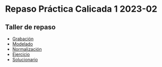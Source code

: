 # Repaso Práctica Calicada 1 2023-02

## Taller de repaso

- [Grabación](https://us-lti.bbcollab.com/recording/a3728b6ec9564f2ea71cc5dd4886d8da)
- [Modelado](https://docs.google.com/document/d/1aMHLKByDjrVVMDxWO4mqoi48sRO1UmV7ld9XRdudFmc/edit?usp=sharing)
- [Normalización](https://docs.google.com/spreadsheets/d/1jys-nH6oTrBuHMiVwvjhMvaj5-iWxHw1gxboiGQOV8Y/edit?usp=sharing)
- [Ejercicio]([https://github.com/jmayta1984/database-design/blob/main/sql-review/movies-queries.sql](https://github.com/jmayta1984/si400-pc1-2302-review/blob/main/exercise.md))
- [Solucionario](https://my.vertabelo.com/public-model-view/vBCJ9sd22ViRUNbPVra0SBY6oeMakIiZTXwtPJzGXyxvGCopBokKYcAmbKx76Txy?x=3230&y=3576&zoom=0.4852)
